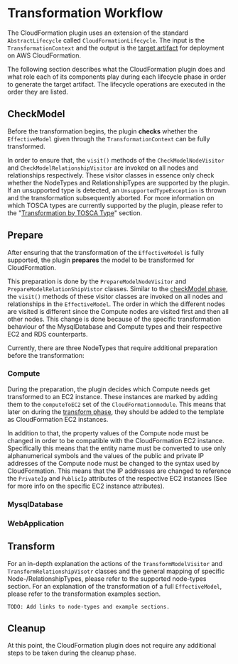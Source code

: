 # Transformation Workflow

The CloudFormation plugin uses an extension of the standard `AbstractLifecycle` called `CloudFormationLifecycle`. The input is the `TransformationContext` and the output is the [target artifact](../deployment/target-artifact.md) for deployment on AWS CloudFormation.

The following section describes what the CloudFormation plugin does and what role each of its components play during each lifecycle phase in order to generate the target artifact. The lifecycle operations are executed in the order they are listed.

## CheckModel

Before the transformation begins, the plugin **checks** whether the `EffectiveModel` given through the `TransformationContext` can be fully transformed.

In order to ensure that, the `visit()` methods of the `CheckModelNodeVisitor` and `CheckModelRelationshipVisitor` are invoked on all nodes and relationships respectively. These visitor classes in essence only check whether the NodeTypes and RelationshipTypes are supported by the plugin. If an unsupported type is detected, an `UnsupportedTypeException` is thrown and the transformation subsequently aborted. For more information on which TOSCA types are currently supported by the plugin, please refer to the "[Transformation by TOSCA Type](supported-types.md)" section.

## Prepare

After ensuring that the transformation of the `EffectiveModel` is fully supported, the plugin **prepares** the model to be transformed for CloudFormation.

This preparation is done by the `PrepareModelNodeVisitor` and `PrepareModelRelationShipVistor` classes. Similar to the [checkModel phase](#checkmodel), the `visit()` methods of these visitor classes are invoked on all nodes and relationships in the `EffectiveModel`. The order in which the different nodes are visited is different since the Compute nodes are visited first and then all other nodes. This change is done because of the specific transformation behaviour of the MysqlDatabase and Compute types and their respective EC2 and RDS counterparts.

Currently, there are three NodeTypes that require additional preparation before the transformation:

### Compute

During the preparation, the plugin decides which Compute needs get transformed to an EC2 instance. These instances are marked by adding them to the `computeToEC2` set of the `CloudFormationmodule`. This means that later on during the [transform phase](#transform), they should be added to the template as CloudFormation EC2 instances.

In addition to that, the property values of the Compute node must be changed in order to be compatible with the CloudFormation EC2 instance. Specifically this means that the entity name must be converted to use only alphanumerical symbols and the values of the public and private IP addresses of the Compute node must be changed to the syntax used by CloudFormation. This means that the IP addresses are changed to reference the `PrivateIp` and `PublicIp` attributes of the respective EC2 instances (See []() for more info on the specific EC2 instance attributes).

### MysqlDatabase



### WebApplication

## Transform

For an in-depth explanation the actions of the `TransformModelVisitor` and `TransformRelationshipVisotr` classes and the general mapping of specific Node-/RelationshipTypes, please refer to the supported node-types section. For an explanation of the transformation of a full `EffectiveModel`, please refer to the transformation examples section.

    TODO: Add links to node-types and example sections.

## Cleanup

At this point, the CloudFormation plugin does not require any additional steps to be taken during the cleanup phase.